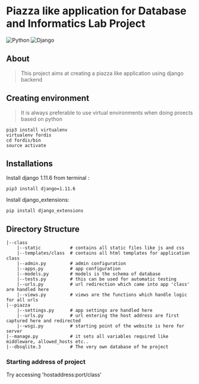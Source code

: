 # Piazza like application for Database and Informatics Lab Project
![Python](https://img.shields.io/badge/Python-3.5.2-brightgreen.svg)
![Django](https://img.shields.io/badge/Django-1.11.6-brightgreen.svg)

## About
> This project aims at creating a piazza like application using django backend

## Creating environment
> It is always preferable to use virtual environments when doing proects based on python
```
pip3 install virtualenv
virtualenv fordis
cd fordis/bin
source activate
```

## Installations

Install django 1.11.6 from terminal :
```
pip3 install django=1.11.6
```
Install django_extensions:
```
pip install django_extensions
```
## Directory Structure
```
|--class
    |--static           # contains all static files like js and css 
    |--templates/class  # contains all html templates for application class
    |--admin.py         # admin configuration
    |--apps.py          # app configuration
    |--models.py        # models is the schema of database
    |--tests.py         # this can be used for automatic testing
    |--urls.py          # url redirection which came into app 'class' are handled here
    |--views.py         # views are the functions which handle logic for all urls
|--piazza
    |--settings.py      # app settings are handled here
    |--urls.py          # url entering the host address are first captured here and redirected
    |--wsgi.py          # starting point of the website is here for server
|--manage.py            # it sets all variables required like middleware, allowed_hosts etc..
|--dbsqlite.3           # The very own database of he project  
```

### Starting address of project
Try accessing 'hostaddress:port/class'
